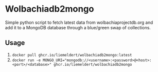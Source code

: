 
# Wolbachiadb2mongo

Simple python script to fetch latest data from wolbachiaprojectdb.org and add it to a MongoDB database through a blue/green swap of collections.

## Usage

1. `docker pull ghcr.io/liemeldert/wolbachiadb2mongo:latest`
2. `docker run -e MONGO_URI="mongodb://<username>:<password>@<host>:<port>/<database>" ghcr.io/liemeldert/wolbachiadb2mongo`
